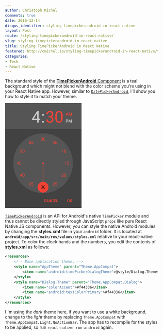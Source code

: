 ```yaml
---
author: Christoph Michel
comments: true
date: 2016-12-14
disqus_identifier: styling-timepickerandroid-in-react-native
layout: Post
route: /styling-timepickerandroid-in-react-native/
slug: styling-timepickerandroid-in-react-native
title: Styling TimePickerAndroid in React Native
featured: http://cmichel.io/styling-timepickerandroid-in-react-native/timepickerandroid-react-native-style.png
categories:
- Tech
- React Native
---
```


The standard style of the [**TimePickerAndroid** Component](https://facebook.github.io/react-native/docs/timepickerandroid.html) is a teal background which might not blend with the color scheme you're using in your React Native app. However, similar to [`DatePickerAndroid`](http://cmichel.io/styling-timepickerandroid-in-react-native/), I'll show you how to style it to match your theme.

![TimePickerAndroid React Native Style](./timepickerandroid-react-native-style.png)

[`TimePickerAndroid`](https://facebook.github.io/react-native/docs/timepickerandroid.html) is an API for Android's native `TimePicker` module and thus cannot be directly styled through JavaScript `props` like pure React Native JS components. However, you can style the native Android modules by changing the **styles.xml** file in your `android` folder. It is located at **`android/app/src/main/res/values/styles.xml`** relative to your react-native project. To color the clock hands and the numbers, you edit the contents of **styles.xml** as follows:

```XML
<resources>
    <!-- Base application theme. -->
    <style name="AppTheme" parent="Theme.AppCompat">
        <item name="android:timePickerDialogTheme">@style/Dialog.Theme</item>
    </style>
    <style name="Dialog.Theme" parent="Theme.AppCompat.Dialog">
        <item name="colorAccent">#f44336</item>
        <item name="android:textColorPrimary">#f44336</item>
    </style>
</resources>
```

I 'm using the _dark_ theme here, if you want to use a white background, change to the _light_ theme by replacing
`Theme.AppCompat` with `Theme.AppCompat.Light.NoActionBar`.
The app has to recompile for the styles to be applied, so run `react-native run-android` again.
